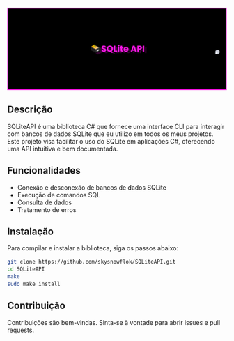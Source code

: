 <img src="resources/banner.png"></img>

## Descrição

SQLiteAPI é uma biblioteca C# que fornece uma interface CLI para interagir com bancos de dados SQLite que eu utilizo em todos os meus projetos. Este projeto visa facilitar o uso do SQLite em aplicações C#, oferecendo uma API intuitiva e bem documentada.

## Funcionalidades

- Conexão e desconexão de bancos de dados SQLite
- Execução de comandos SQL
- Consulta de dados
- Tratamento de erros

## Instalação

Para compilar e instalar a biblioteca, siga os passos abaixo:

```sh
git clone https://github.com/skysnowflok/SQLiteAPI.git
cd SQLiteAPI
make
sudo make install
```

## Contribuição

Contribuições são bem-vindas. Sinta-se à vontade para abrir issues e pull requests.

